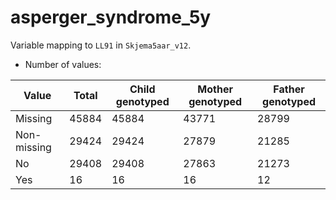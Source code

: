 # asperger_syndrome_5y
Variable mapping to `LL91` in `Skjema5aar_v12`.
- Number of values:

| Value | Total | Child genotyped | Mother genotyped | Father genotyped |
| ----- | ----- | --------------- | ---------------- | ---------------- |
| Missing | 45884 | 45884 | 43771 | 28799 |
| Non-missing | 29424 | 29424 | 27879 | 21285 |
| No | 29408 | 29408 | 27863 |21273 |
| Yes | 16 | 16 | 16 |12 |



